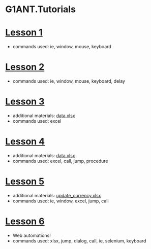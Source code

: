 # G1ANT.Tutorials

# [Lesson 1](Lesson1.md)
* commands used:
ie, window, mouse, keyboard

# [Lesson 2](Lesson2.md)
* commands used:
ie, window, mouse, keyboard, delay

# [Lesson 3](Lesson3.md)
* additional materials:
[data.xlsx](data.xlsx)
* commands used:
excel

# [Lesson 4](Lesson4.md)
* additional materials:
[data.xlsx](data.xlsx)
* commands used:
excel, call, jump, procedure

# [Lesson 5](Lesson5.md)
* additional materials:
[update_currency.xlsx](update_currency.xlsx)
* commands used:
ie, window, excel, jump, call

# [Lesson 6](Lesson6.md)
* Web automations!
* commands used:
xlsx, jump, dialog, call, ie, selenium, keyboard
